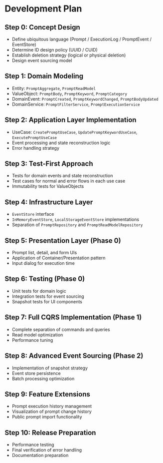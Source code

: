 # Development Plan

## Step 0: Concept Design

- Define ubiquitous language (Prompt / ExecutionLog / PromptEvent / EventStore)
- Determine ID design policy (UUID / CUID)
- Establish deletion strategy (logical or physical deletion)
- Design event sourcing model

## Step 1: Domain Modeling

- Entity: `PromptAggregate`, `PromptReadModel`
- ValueObject: `PromptBody`, `PromptKeyword`, `PromptCategory`
- DomainEvent: `PromptCreated`, `PromptKeywordChanged`, `PromptBodyUpdated`
- DomainService: `PromptFilterService`, `PromptExecutionService`

## Step 2: Application Layer Implementation

- UseCase: `CreatePromptUseCase`, `UpdatePromptKeywordUseCase`, `ExecutePromptUseCase`
- Event processing and state reconstruction logic
- Error handling strategy

## Step 3: Test-First Approach

- Tests for domain events and state reconstruction
- Test cases for normal and error flows in each use case
- Immutability tests for ValueObjects

## Step 4: Infrastructure Layer

- `EventStore` interface
- `InMemoryEventStore`, `LocalStorageEventStore` implementations
- Separation of `PromptRepository` and `PromptReadModelRepository`

## Step 5: Presentation Layer (Phase 0)

- Prompt list, detail, and form UIs
- Application of Container/Presentation pattern
- Input dialog for execution time

## Step 6: Testing (Phase 0)

- Unit tests for domain logic
- Integration tests for event sourcing
- Snapshot tests for UI components

## Step 7: Full CQRS Implementation (Phase 1)

- Complete separation of commands and queries
- Read model optimization
- Performance tuning

## Step 8: Advanced Event Sourcing (Phase 2)

- Implementation of snapshot strategy
- Event store persistence
- Batch processing optimization

## Step 9: Feature Extensions

- Prompt execution history management
- Visualization of prompt change history
- Public prompt import functionality

## Step 10: Release Preparation

- Performance testing
- Final verification of error handling
- Documentation preparation
